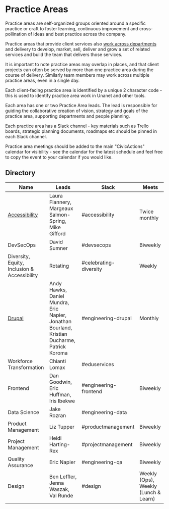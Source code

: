 # Practice Areas

Practice areas are self-organized groups oriented around a specific practice or craft to foster learning, continuous improvement and cross-pollination of ideas and best practice across the company.

Practice areas that provide client services also [work across departments](working-with-depts.md) and delivery to develop, market, sell, deliver and grow a set of related services and build the team that delivers those services.

It is important to note practice areas may overlap in places, and that client projects can often be served by more than one practice area during the course of delivery. Similarly team members may work across multiple practice areas, even in a single day.

Each client-facing practice area is identified by a unique 2 character code - this is used to identify practice area work in Unanet and other tools.

Each area has one or two Practice Area leads. The lead is responsible for guiding the collaborative creation of vision, strategy and goals of the practice area, supporting departments and people planning.

Each practice area has a Slack channel - key materials such as Trello boards, strategic planning documents, roadmaps etc should be pinned in each Slack channel.

Practice area meetings should be added to the main "CivicActions" calendar for visibility - see the calendar for the latest schedule and feel free to copy the event to your calendar if you would like.

## Directory

| Name                                            | Leads                                                                   | Slack                  | Meets                                |
| ----------------------------------------------- | ----------------------------------------------------------------------- | ---------------------- | ------------------------------------ |
| [Accessibility](accessibility-practice-area.md) | Laura Flannery, Margeaux Salmon-Spring, Mike Gifford                    | #accessibility         | Twice monthly                        |
| DevSecOps                                       | David Sumner                                                            | #devsecops             | Biweekly                             |
| Diversity, Equity, Inclusion & Accessibility    | Rotating                                                                | #celebrating-diversity | Weekly                               |
| [Drupal](drupal-practice-area.md)               | Andy Hawks, Daniel Mundra, Eric Napier, Jonathan Bourland, Kristian Ducharme, Patrick Koroma  | #engineering-drupal    | Monthly                              |
| Workforce Transformation                        | Chianti Lomax                                                           | #eduservices           |                                      |
| Frontend                                        | Dan Goodwin, Eric Huffman, Iris Ibekwe                                  | #engineering-frontend  | Biweekly                             |
| Data Science                                    | Jake Rozran                                                             | #engineering-data      |                                      |
| Product Management                              | Liz Tupper                                                              | #productmanagement     | Biweekly                             |
| Project Management                              | Heidi Harting-Rex                                                       | #projectmanagement     | Biweekly                             |
| Quality Assurance                               | Eric Napier                                                             | #engineering-qa        | Biweekly                             |
| Design                                          | Ben Leffler, Jenna Waszak, Val Runde                                    | #design                | Weekly (Ops), Weekly (Lunch & Learn) |
